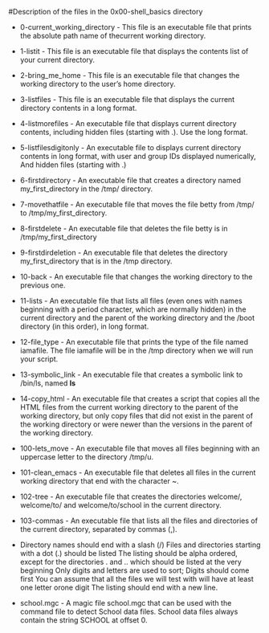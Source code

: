 #Description of the files in the 0x00-shell_basics directory
- 0-current_working_directory - This file is an executable file that prints the absolute path name of thecurrent working directory.

- 1-listit - This file is an executable file that displays the contents list of your current directory.

- 2-bring_me_home - This file is an executable file that changes the working directory to the user’s home directory.

- 3-listfiles - This file is an executable file that displays the current directory contents in a long format.

- 4-listmorefiles - An executable file that displays current directory contents, including hidden files (starting with .). Use the long format.

- 5-listfilesdigitonly - An executable file to displays current directory contents in long format, with user and group IDs displayed numerically, And hidden files (starting with .)

- 6-firstdirectory - An executable file that creates a directory named my_first_directory in the /tmp/ directory.

- 7-movethatfile - An executable file that moves the file betty from /tmp/ to /tmp/my_first_directory.

- 8-firstdelete - An executable file that deletes the file betty is in /tmp/my_first_directory

- 9-firstdirdeletion - An executable file that deletes the directory my_first_directory that is in the /tmp directory.

- 10-back - An executable file that changes the working directory to the previous one.

- 11-lists - An executable file that lists all files (even ones with names beginning with a period character, which are normally hidden) in the current directory and the parent of the working directory and the /boot directory (in this order), in long format.

- 12-file_type - An executable file that prints the type of the file named iamafile. The file iamafile will be in the /tmp directory when we will run your script.

- 13-symbolic_link - An executable file that creates a symbolic link to /bin/ls, named __ls__

- 14-copy_html - An executable file that creates a script that copies all the HTML files from the current working directory to the parent of the working directory, but only copy files that did not exist in the parent of the working directory or were newer than the versions in the parent of the working directory.

- 100-lets_move - An executable file that moves all files beginning with an uppercase letter to the directory /tmp/u.

- 101-clean_emacs - An executable file that deletes all files in the current working directory that end with the character ~.

- 102-tree - An executable file that creates the directories welcome/, welcome/to/ and welcome/to/school in the current directory.

- 103-commas - An executable file that lists all the files and directories of the current directory, separated by commas (,).
<ul> <li>
Directory names should end with a slash (/)
Files and directories starting with a dot (.) should be listed
The listing should be alpha ordered, except for the directories . and .. which should be listed at the very beginning
Only digits and letters are used to sort; Digits should come first
You can assume that all the files we will test with will have at least one letter orone digit
The listing should end with a new line.
</li> </ul>

- school.mgc - A magic file school.mgc that can be used with the command file to detect School data files. School data files always contain the string SCHOOL at offset 0.


